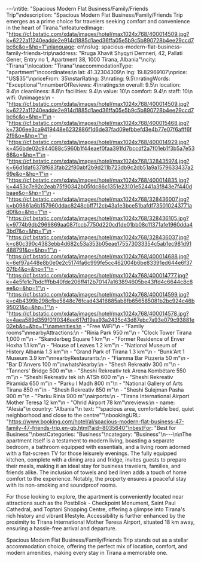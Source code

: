 ---\ntitle: "Spacious Modern Flat Business/Family/Friends Trip"\ndescription: "Spacious Modern Flat Business/Family/Friends Trip emerges as a prime choice for travelers seeking comfort and convenience in the heart of Tirana."\nfeaturedImage: "https://cf.bstatic.com/xdata/images/hotel/max1024x768/400014509.jpg?k=6222a11240eadde2e914d1885d1aed36ffa05e5b9c5b890728b4ee29ccd7bc6c&o=&hp=1"\nlanguage: en\nslug: spacious-modern-flat-business-family-friends-trip\naddress: "Rruga Xhavit Shyqyri Demneri, 42, Pallati Gener, Entry no 1, Apartment 38, 1000 Tirana, Albania"\ncity: "Tirana"\nlocation: "Tirana"\naccommodationType: "apartment"\ncoordinates:\n  lat: 41.32304309\n  lng: 19.82969107\nprice: "US$35"\npriceFrom: 35\nstarRating: 3\nrating: 9.5\nratingWords: "Exceptional"\nnumberOfReviews: 4\nratings:\n  overall: 9.5\n  location: 9.4\n  cleanliness: 8.8\n  facilities: 9.4\n  value: 10\n  comfort: 9.4\n  staff: 10\n  wifi: 0\nimages:\n  - "https://cf.bstatic.com/xdata/images/hotel/max1024x768/400014509.jpg?k=6222a11240eadde2e914d1885d1aed36ffa05e5b9c5b890728b4ee29ccd7bc6c&o=&hp=1"\n  - "https://cf.bstatic.com/xdata/images/hotel/max1024x768/400015468.jpg?k=7306ee3ca9419448e6232886f1d6de37fad09efbbefd3e4b77e07f6afff6f2f9&o=&hp=1"\n  - "https://cf.bstatic.com/xdata/images/hotel/max1024x768/400014929.jpg?k=456bde02c944088c5960b1f44eaef0faa391fd7bccdf2a7f01eb1f3b5a7e5368&o=&hp=1"\n  - "https://cf.bstatic.com/xdata/images/hotel/max1024x768/328435974.jpg?k=66d1daf6378f683fab22f80abf2b9d211b723db9c2db51a9a1579633437a269e&o=&hp=1"\n  - "https://cf.bstatic.com/xdata/images/hotel/max1024x768/400014835.jpg?k=4453c7e92c2eab75f90342b05fdc86c1351e23101e52441a3f843e7f440dbaae&o=&hp=1"\n  - "https://cf.bstatic.com/xdata/images/hotel/max1024x768/328436007.jpg?k=b09861a6b157960ddac8248cbff712cb43a1e3bce51bafdf735010243771ad0f&o=&hp=1"\n  - "https://cf.bstatic.com/xdata/images/hotel/max1024x768/328436105.jpg?k=9774b9db2969869aa087fccb7750d220cd1de01bb08c11371afe1960dda43bd7&o=&hp=1"\n  - "https://cf.bstatic.com/xdata/images/hotel/max1024x768/328436037.jpg?k=c80c390c4383ebb4d682c53a353b05eae175573033354c5ab1ec981d91488791&o=&hp=1"\n  - "https://cf.bstatic.com/xdata/images/hotel/max1024x768/400014688.jpg?k=6ef97a448e8b0e0e2c5174fa6c999fe5cc462004b6be83391ed644e6f3707fb4&o=&hp=1"\n  - "https://cf.bstatic.com/xdata/images/hotel/max1024x768/400014777.jpg?k=4e5fe1c7bdcfffbb40fde206ff412b70147a163894605be43ffd4c6644c8c8ee&o=&hp=1"\n  - "https://cf.bstatic.com/xdata/images/hotel/max1024x768/400014599.jpg?k=c4b4399b298cfbe5848c76fcad43416885ab8fb656585081b2bc924c46b95021&o=&hp=1"\n  - "https://cf.bstatic.com/xdata/images/hotel/max1024x768/400014578.jpg?k=4aea589d359f01f0346ee617d19aa93a2435c43d87ebc7a93e079c93881e02eb&o=&hp=1"\namenities:\n  - "Free WiFi"\n  - "Family rooms"\nnearbyAttractions:\n  - "Rinia Park 950 m"\n  - "Clock Tower Tirana 1,000 m"\n  - "Skanderbeg Square 1 km"\n  - "Former Residence of Enver Hoxha 1.1 km"\n  - "House of Leaves 1.2 km"\n  - "National Museum of History Albania 1.3 km"\n  - "Grand Park of Tirana 1.3 km"\n  - "Bunk'Art 1 Museum 3.9 km"\nnearbyRestaurants:\n  - "Fiamma Bar Pizzeria 50 m"\n  - "Bar D'Anvers 100 m"\nwhatsNearby:\n  - "Shesh Rekreativ 300 m"\n  - "Tanners' Bridge 500 m"\n  - "Sheshi Rekreativ tek Arena Kombëtare 550 m"\n  - "Sheshi Rekreativ tek ish ATSh 600 m"\n  - "Sheshi Rekreativ Piramida 650 m"\n  - "Parku I Madh 800 m"\n  - "National Gallery of Arts Tirana 850 m"\n  - "Shesh Rekreativ 850 m"\n  - "Sheshi Sulejman Pasha 900 m"\n  - "Parku Rinia 900 m"\nairports:\n  - "Tirana International Airport Mother Teresa 12 km"\n  - "Ohrid Airport 78 km"\nreviews:\n  - name: "Alesia"\n    country: "Albania"\n    text: "“spacious area, comfortable bed, quiet neighborhood and close to the centre”"\nbookingURL: "https://www.booking.com/hotel/al/spacious-modern-flat-business-47-family-47-friends-trip.en-gb.html?aid=8035640"\nbestFor: "Best for Business"\nbestCategories: "Business"\ncategory: "Business"\n---\n\nThe apartment itself is a testament to modern living, boasting a separate bedroom, a bathroom equipped with essentials, and a living room adorned with a flat-screen TV for those leisurely evenings. The fully equipped kitchen, complete with a dining area and fridge, invites guests to prepare their meals, making it an ideal stay for business travelers, families, and friends alike. The inclusion of towels and bed linen adds a touch of home comfort to the experience. Notably, the property ensures a peaceful stay with its non-smoking and soundproof rooms.

For those looking to explore, the apartment is conveniently located near attractions such as the Postbllok - Checkpoint Monument, Saint Paul Cathedral, and Toptani Shopping Centre, offering a glimpse into Tirana's rich history and vibrant lifestyle. Accessibility is further enhanced by the proximity to Tirana International Mother Teresa Airport, situated 18 km away, ensuring a hassle-free arrival and departure.

Spacious Modern Flat Business/Family/Friends Trip stands out as a stellar accommodation choice, offering the perfect mix of location, comfort, and modern amenities, making every stay in Tirana a memorable one.